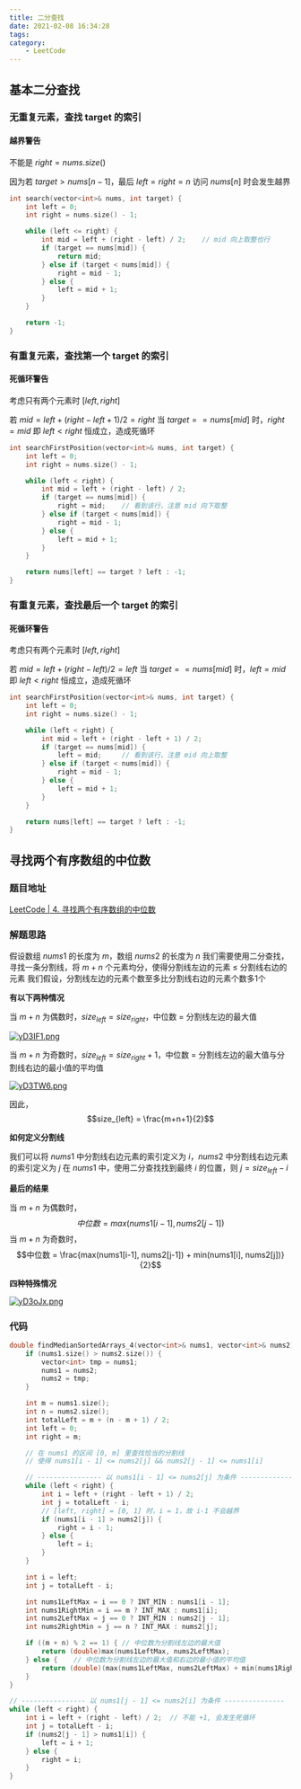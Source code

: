 ```yaml
---
title: 二分查找
date: 2021-02-08 16:34:28
tags:
category: 
    - LeetCode
---
```


## 基本二分查找
### 无重复元素，查找 target 的索引
#### 越界警告
不能是 $right = nums.size()$

因为若 $target > nums[n - 1]$，最后 $left = right = n$
访问 $nums[n]$ 时会发生越界
```c++
int search(vector<int>& nums, int target) {
    int left = 0;
    int right = nums.size() - 1;

    while (left <= right) {
        int mid = left + (right - left) / 2;    // mid 向上取整也行
        if (target == nums[mid]) {
            return mid;
        } else if (target < nums[mid]) {
            right = mid - 1;
        } else {
            left = mid + 1;
        }
    }

    return -1;
}
```

### 有重复元素，查找第一个 target 的索引
#### 死循环警告
考虑只有两个元素时 $[left, right]$

若 $mid = left + (right - left + 1) / 2 = right$
当 $target == nums[mid]$ 时，$right = mid$
即 $left < right$ 恒成立，造成死循环
```c++
int searchFirstPosition(vector<int>& nums, int target) {
    int left = 0;
    int right = nums.size() - 1;

    while (left < right) {
        int mid = left + (right - left) / 2;
        if (target == nums[mid]) {
            right = mid;    // 看到该行，注意 mid 向下取整
        } else if (target < nums[mid]) {
            right = mid - 1;
        } else {
            left = mid + 1;
        }
    }

    return nums[left] == target ? left : -1;
}
```

### 有重复元素，查找最后一个 target 的索引
#### 死循环警告
考虑只有两个元素时 $[left, right]$

若 $mid = left + (right - left) / 2 = left$
当 $target == nums[mid]$ 时，$left = mid$
即 $left < right$ 恒成立，造成死循环

```c++
int searchFirstPosition(vector<int>& nums, int target) {
    int left = 0;
    int right = nums.size() - 1;

    while (left < right) {
        int mid = left + (right - left + 1) / 2;
        if (target == nums[mid]) {
            left = mid;     // 看到该行，注意 mid 向上取整
        } else if (target < nums[mid]) {
            right = mid - 1;
        } else {
            left = mid + 1;
        }
    }

    return nums[left] == target ? left : -1;
}
```

## 寻找两个有序数组的中位数
### 题目地址
[LeetCode | 4. 寻找两个有序数组的中位数](https://leetcode-cn.com/problems/median-of-two-sorted-arrays/)

### 解题思路
假设数组 $nums1$ 的长度为 $m$，数组 $nums2$ 的长度为 $n$
我们需要使用二分查找，寻找一条分割线，将 $m+n$ 个元素均分，使得分割线左边的元素 ≤ 分割线右边的元素
我们假设，分割线左边的元素个数至多比分割线右边的元素个数多1个

**有以下两种情况**

当 $m+n$ 为偶数时，$size_{left} = size_{right}$，中位数 = 分割线左边的最大值

[![yD3IF1.png](https://s3.ax1x.com/2021/02/12/yD3IF1.png)](https://imgchr.com/i/yD3IF1)

当 $m+n$ 为奇数时，$size_{left} = size_{right} + 1$，中位数 = 分割线左边的最大值与分割线右边的最小值的平均值

[![yD3TW6.png](https://s3.ax1x.com/2021/02/12/yD3TW6.png)](https://imgchr.com/i/yD3TW6)

因此，$$size_{left} = \frac{m+n+1}{2}$$

**如何定义分割线**

我们可以将 $nums1$ 中分割线右边元素的索引定义为 $i$，$nums2$ 中分割线右边元素的索引定义为 $j$
在 $nums1$ 中，使用二分查找找到最终 $i$ 的位置，则 $j = size_{left} - i$

**最后的结果**

当 $m+n$ 为偶数时，$$中位数 = max(nums1[i-1], nums2[j-1])$$
当 $m+n$ 为奇数时，$$中位数 = \frac{max(nums1[i-1], nums2[j-1]) + min(nums1[i], nums2[j])} {2}$$

**四种特殊情况**

[![yD3oJx.png](https://s3.ax1x.com/2021/02/12/yD3oJx.png)](https://imgchr.com/i/yD3oJx)

### 代码
```c++
double findMedianSortedArrays_4(vector<int>& nums1, vector<int>& nums2) {
    if (nums1.size() > nums2.size()) {
        vector<int> tmp = nums1;
        nums1 = nums2;
        nums2 = tmp;
    }

    int m = nums1.size();
    int n = nums2.size();
    int totalLeft = m + (n - m + 1) / 2;
    int left = 0;
    int right = m;

    // 在 nums1 的区间 [0, m] 里查找恰当的分割线
    // 使得 nums1[i - 1] <= nums2[j] && nums2[j - 1] <= nums1[i]

    // ---------------- 以 nums1[i - 1] <= nums2[j] 为条件 ---------------
    while (left < right) {
        int i = left + (right - left + 1) / 2;
        int j = totalLeft - i;
        // [left, right] = [0, 1] 时，i = 1，故 i-1 不会越界
        if (nums1[i - 1] > nums2[j]) {
            right = i - 1;
        } else {
            left = i;
        }
    }

    int i = left;
    int j = totalLeft - i;

    int nums1LeftMax = i == 0 ? INT_MIN : nums1[i - 1];
    int nums1RightMin = i == m ? INT_MAX : nums1[i];
    int nums2LeftMax = j == 0 ? INT_MIN : nums2[j - 1];
    int nums2RightMin = j == n ? INT_MAX : nums2[j];

    if ((m + n) % 2 == 1) {	// 中位数为分割线左边的最大值
        return (double)max(nums1LeftMax, nums2LeftMax);
    } else {	// 中位数为分割线左边的最大值和右边的最小值的平均值
        return (double)(max(nums1LeftMax, nums2LeftMax) + min(nums1RightMin, nums2RightMin)) / 2;
    }
}
```

```c++
// ---------------- 以 nums1[j - 1] <= nums2[i] 为条件 ---------------
while (left < right) {
    int i = left + (right - left) / 2;	// 不能 +1, 会发生死循环
    int j = totalLeft - i;
    if (nums2[j - 1] > nums1[i]) {
        left = i + 1;
    } else {
        right = i;
    }
}
```